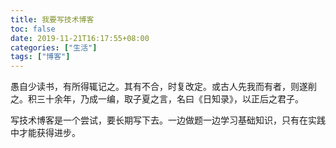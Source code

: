 ```yaml
---
title: 我要写技术博客
toc: false
date: 2019-11-21T16:17:55+08:00
categories: ["生活"]
tags: ["博客"]
---
```

愚自少读书，有所得辄记之。其有不合，时复改定。或古人先我而有者，则遂削之。积三十余年，乃成一编，取子夏之言，名曰《日知录》，以正后之君子。

<!--more-->

写技术博客是一个尝试，要长期写下去。一边做题一边学习基础知识，只有在实践中才能获得进步。